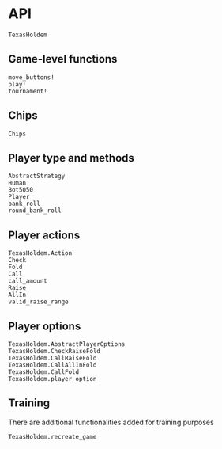 # API

```@docs
TexasHoldem
```

## Game-level functions
```@docs
move_buttons!
play!
tournament!
```

## Chips

```@docs
Chips
```

## Player type and methods
```@docs
AbstractStrategy
Human
Bot5050
Player
bank_roll
round_bank_roll
```

## Player actions

```@docs
TexasHoldem.Action
Check
Fold
Call
call_amount
Raise
AllIn
valid_raise_range
```

## Player options

```@docs
TexasHoldem.AbstractPlayerOptions
TexasHoldem.CheckRaiseFold
TexasHoldem.CallRaiseFold
TexasHoldem.CallAllInFold
TexasHoldem.CallFold
TexasHoldem.player_option
```

## Training

There are additional functionalities added for training purposes

```@docs
TexasHoldem.recreate_game
```

